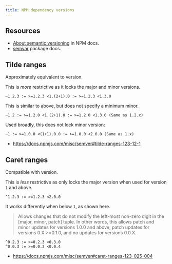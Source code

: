 ```yaml
---
title: NPM dependency versions
---
```



## Resources

- [About semantic versioning](https://docs.npmjs.com/about-semantic-versioning) in NPM docs.
- [semvar](https://docs.npmjs.com/misc/semver) package docs.


## Tilde ranges

Approximately equivalent to version.

This is _more_ restrictive as it locks the major and minor versions.

```
~1.2.3 := >=1.2.3 <1.(2+1).0 := >=1.2.3 <1.3.0
```

This is similar to above, but does not specify a minimum minor.
```
~1.2 := >=1.2.0 <1.(2+1).0 := >=1.2.0 <1.3.0 (Same as 1.2.x)
```

Used broadly, this does not lock minor version:

```
~1 := >=1.0.0 <(1+1).0.0 := >=1.0.0 <2.0.0 (Same as 1.x)
```

- https://docs.npmjs.com/misc/semver#tilde-ranges-123-12-1


## Caret ranges

Compatible with version.

This is _less_ restrictive as only locks the major version when used for version `1` and above.

```
^1.2.3 := >=1.2.3 <2.0.0
```

 It works differently when below `1`, as shown here.

> Allows changes that do not modify the left-most non-zero digit in the [major, minor, patch] tuple. In other words, this allows patch and minor updates for versions 1.0.0 and above, patch updates for versions 0.X >=0.1.0, and no updates for versions 0.0.X.

```
^0.2.3 := >=0.2.3 <0.3.0
^0.0.3 := >=0.0.3 <0.0.4
```

- https://docs.npmjs.com/misc/semver#caret-ranges-123-025-004
